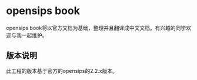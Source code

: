 # opensips book

opensips book将以官方文档为基础，整理并且翻译成中文文档。有兴趣的同学欢迎与我一起维护。

## 版本说明

此工程的版本基于官方的opensips的2.2.x版本。